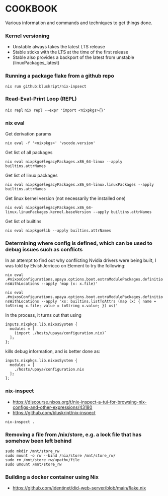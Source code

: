 COOKBOOK
========

Various information and commands and techniques to get things done.

### Kernel versioning

* Unstable always takes the latest LTS release
* Stable sticks with the LTS at the time of the first release
* Stable also provides a backport of the latest from unstable (linuxPackages_latest)

### Running a package flake from a github repo

`nix run github:bluskript/nix-inpsect`

### Read-Eval-Print Loop (REPL)

`nix repl`
`nix repl --expr 'import <nixpkgs>{}'`

### nix eval

Get derivation params

`nix eval -f '<nixpkgs>' 'vscode.version'`

Get list of all packages

`nix eval nixpkgs#legacyPackages.x86_64-linux --apply builtins.attrNames`

Get list of linux packages

`nix eval nixpkgs#legacyPackages.x86_64-linux.linuxPackages --apply builtins.attrNames`

Get linux kernel version (not necessarily the installed one)

`nix eval nixpkgs#legacyPackages.x86_64-linux.linuxPackages.kernel.baseVersion --apply builtins.attrNames`

Get list of builtins

`nix eval nixpkgs#lib --apply builtins.attrNames`

### Determining where config is defined, which can be used to debug issues such as conflicts

In an attempt to find out why conflicting Nvidia drivers were being built, I was told by ElvishJerricco on Element to try the following:

`nix eval .#nixosConfigurations.upaya.options.boot.extraModulePackages.definitionsWithLocations --apply 'map (x: x.file)'`

`nix eval .#nixosConfigurations.upaya.options.boot.extraModulePackages.definitionsWithLocations --apply 'xs: builtins.listToAttrs (map (x: { name = toString x.file; value = toString x.value; }) xs)'`

In the process, it turns out that using

```
inputs.nixpkgs.lib.nixosSystem {
  modules = [
    (import ./hosts/upaya/configuration.nix)`
  ];
};
```

kills debug information, and is better done as:

```
inputs.nixpkgs.lib.nixosSystem {
  modules = [
    ./hosts/upaya/configuration.nix
  ];
};
```

### nix-inspect

* https://discourse.nixos.org/t/nix-inspect-a-tui-for-browsing-nix-configs-and-other-expressions/43180
* https://github.com/bluskript/nix-inspect

`nix-inspect .`

### Removing a file from /nix/store, e.g. a lock file that has somehow been left behind

```
sudo mkdir /mnt/store_rw
sudo mount -o rw --bind /nix/store /mnt/store_rw/
sudo rm /mnt/store_rw/<path>/file
sudo umount /mnt/store_rw
```

### Building a docker container using Nix

* https://github.com/identinet/did-web-server/blob/main/flake.nix

